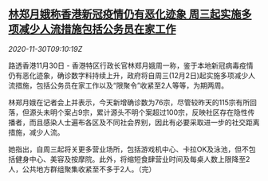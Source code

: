 <!--1606728195000-->
[林郑月娥称香港新冠疫情仍有恶化迹象 周三起实施多项减少人流措施包括公务员在家工作](https://cn.reuters.com/article/hk-covid-lam-130-idCNKBS28A0Z0)
------

<div><i>2020-11-30T09:10:19Z</i></div><p>路透香港11月30日 - 香港特区行政长官林郑月娥周一称，鉴于本地新冠病毒疫情仍有恶化迹象，确诊数字料持续上升，政府将自周三(12月2日)起实施多项减少人流措施，包括公务员在家工作以及“限聚令”收紧至2人等等，为期两周。</p><p>林郑月娥在记者会上并表示，今天新增确诊数为76宗，尽管较昨天的115宗有所回落，但源头未明个案占9宗，累计源头不明个案超过100宗，反映社区存在隐性传播者，而且感染人士遍布各区及不同社会界别，因此有必要采取进一步的社交距离措施，减少人流。</p><p>她指出，自周三起将关更多营业场所，包括游戏机中心、卡拉OK及泳池，但不包括健身中心、美容及按摩院。此外，将缩短食肆营业时间及每桌人数上限降至2人，公共地方群组聚集收紧至不多于2人。（完）</p>
